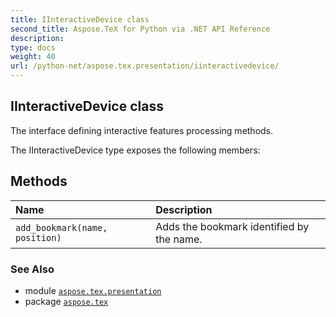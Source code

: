 ```yaml
---
title: IInteractiveDevice class
second_title: Aspose.TeX for Python via .NET API Reference
description: 
type: docs
weight: 40
url: /python-net/aspose.tex.presentation/iinteractivedevice/
---
```


## IInteractiveDevice class

The interface defining interactive features processing methods.



The IInteractiveDevice type exposes the following members:
## Methods
| Name | Description |
| :- | :- |
| `add_bookmark(name, position)` | Adds the bookmark identified by the name. |

### See Also

* module [`aspose.tex.presentation`](/tex/python-net/aspose.tex.presentation/)
* package [`aspose.tex`](/tex/python-net/)


